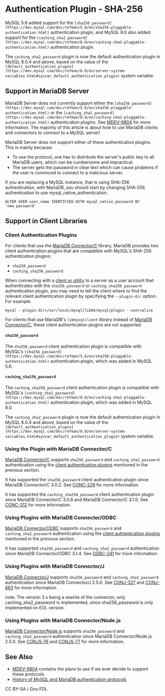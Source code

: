 
# Authentication Plugin - SHA-256


MySQL 5.6 added support for the `[sha256_password](https://dev.mysql.com/doc/refman/5.6/en/sha256-pluggable-authentication.html)` authentication plugin, and MySQL 8.0 also added support for the `[caching_sha2_password](https://dev.mysql.com/doc/refman/8.0/en/caching-sha2-pluggable-authentication.html)` authentication plugin.


The `caching_sha2_password` plugin is now the default authentication plugin in MySQL 8.0.4 and above, based on the value of the `[default_authentication_plugin](https://dev.mysql.com/doc/refman/8.0/en/server-system-variables.html#sysvar_default_authentication_plugin)` system variable.


## Support in MariaDB Server


MariaDB Server does not currently support either the `[sha256_password](https://dev.mysql.com/doc/refman/5.6/en/sha256-pluggable-authentication.html)` or the `[caching_sha2_password](https://dev.mysql.com/doc/refman/8.0/en/caching-sha2-pluggable-authentication.html)` authentication plugins. See [MDEV-9804](https://jira.mariadb.org/browse/MDEV-9804) for more information. The majority of this article is about how to use MariaDB clients and connectors to connect to a MySQL server!


MariaDB Server does not support either of these authentication plugins. This is mainly because:


* To use the protocol, one has to distribute the server's public key to all MariaDB users, which can be cumbersome and impractical.
* The server gets the password in clear text which can cause problems if the user is convinced to connect to a malicious server.


If you are replacing a MySQL instance, that is using SHA-256 authentication, with MariaDB, you should start by changing SHA-256 authentication to use mysql_native_authentication.


```
ALTER USER user_name IDENTIFIED WITH mysql_native_password BY  'new_password'
```

## Support in Client Libraries


### Client Authentication Plugins


For clients that use the [MariaDB Connector/C](https://app.gitbook.com/s/CjGYMsT2MVP4nd3IyW2L/mariadb-connector-c/) library, MariaDB provides two client authentication plugins that are compatible with MySQL's SHA-256 authentication plugins:


* `sha256_password`
* `caching_sha256_password`


When connecting with a [client or utility](/kb/en/clients-utilities/) to a server as a user account that authenticates with the `sha256_password` or `caching_sha256_password` authentication plugin, you may need to tell the client where to find the relevant client authentication plugin by specifying the `--plugin-dir` option. For example:


```
mysql --plugin-dir=/usr/local/mysql/lib64/mysql/plugin --user=alice
```

For clients that use MariaDB's `libmysqlclient` library instead of [MariaDB Connector/C](https://app.gitbook.com/s/CjGYMsT2MVP4nd3IyW2L/mariadb-connector-c/), these client authentication plugins are not supported.


#### `sha256_password`


The `sha256_password` client authentication plugin is compatible with MySQL's `[sha256_password](https://dev.mysql.com/doc/refman/5.6/en/sha256-pluggable-authentication.html)` authentication plugin, which was added in MySQL 5.6.


#### `caching_sha256_password`


The `caching_sha256_password` client authentication plugin is compatible with MySQL's `[caching_sha2_password](https://dev.mysql.com/doc/refman/8.0/en/caching-sha2-pluggable-authentication.html)` authentication plugin, which was added in MySQL 8.0.


The `caching_sha2_password` plugin is now the default authentication plugin in MySQL 8.0.4 and above, based on the value of the `[default_authentication_plugin](https://dev.mysql.com/doc/refman/8.0/en/server-system-variables.html#sysvar_default_authentication_plugin)` system variable.


### Using the Plugin with MariaDB Connector/C


[MariaDB Connector/C](https://app.gitbook.com/s/CjGYMsT2MVP4nd3IyW2L/mariadb-connector-c/) supports `sha256_password` and `caching_sha2_password` authentication using the [client authentication plugins](https://mariadb.com/kb/en/client-authentication-plugins) mentioned in the previous section.


It has supported the `sha256_password` client authentication plugin since MariaDB Connector/C 3.0.2. See [CONC-229](https://jira.mariadb.org/browse/CONC-229) for more information.


It has supported the `caching_sha256_password` client authentication plugin since MariaDB Connector/C 3.0.8 and MariaDB Connector/C 3.1.0. See [CONC-312](https://jira.mariadb.org/browse/CONC-312) for more information.


### Using Plugins with MariaDB Connector/ODBC


[MariaDB Connector/ODBC](/kb/en/about-mariadb-connector-odbc/) supports `sha256_password` and `caching_sha2_password` authentication using the [client authentication plugins](client-authentication-plugins) mentioned in the previous section.


It has supported `sha256_password` and `caching_sha2_password` authentication since MariaDB Connector/ODBC 3.1.4. See [ODBC-241](https://jira.mariadb.org/browse/ODBC-241) for more information.


### Using Plugins with MariaDB Connector/J


[MariaDB Connector/J](/kb/en/about-mariadb-connector-j/) supports `sha256_password` and `caching_sha2_password` authentication since MariaDB Connector/J 2.5.0. See [CONJ-327](https://jira.mariadb.org/browse/CONJ-327) and [CONJ-663](https://jira.mariadb.org/browse/CONJ-663) for more information.


note: The version 3.x being a rewrite of the connector, only caching_sha2_password is implemented, since sha256_password is only implemented on EOL version.


### Using Plugins with MariaDB Connector/Node.js


[MariaDB Connector/Node.js](/kb/en/nodejs-connector/) supports `sha256_password` and `caching_sha2_password` authentication since MariaDB Connector/Node.js 2.5.0. See [CONJS-76](https://jira.mariadb.org/browse/CONJS-76) and [CONJS-77](https://jira.mariadb.org/browse/CONJS-77) for more information.


## See Also


* [MDEV-9804](https://jira.mariadb.org/browse/MDEV-9804) contains the plans to use if we ever decide to support these protocols.
* [History of MySQL and MariaDB authentication protocols](https://mariadb.org/history-of-mysql-mariadb-authentication-protocols)


CC BY-SA / Gnu FDL


